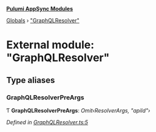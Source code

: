 **[Pulumi AppSync Modules](../README.md)**

[Globals](../README.md) › ["GraphQLResolver"](_graphqlresolver_.md)

# External module: "GraphQLResolver"

## Type aliases

###  GraphQLResolverPreArgs

Ƭ **GraphQLResolverPreArgs**: *Omit‹ResolverArgs, "apiId"›*

*Defined in [GraphQLResolver.ts:5](https://github.com/Bjerkio/pulumi-appsync-modules/blob/5648fe6/src/GraphQLResolver.ts#L5)*